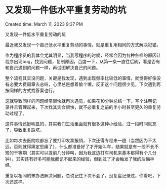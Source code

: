 # 又发现一件低水平重复劳动的坑

Created time: March 11, 2023 9:37 PM

又发现一件低水平重复劳动的坑

最近我又发现一个自己低水平重复劳动的事情，就是重复用相同的方式解决犯错。

作为程序员的我体会尤其明显，当我写程序的时候，经常会因为各种各样的原因让程序出现bug，找到问题，复制原因，百度一下，从第一条一直往后刷，看是否有和自己遇到的问题一样，再试图解决自己的问题。

整个流程其实没问题，关键是我发现，遇到出现频率比较低的事情，就觉得好像没有必要大费周章去总结，心里总是想着偷个懒，反正这个问题很少见，下次遇到再按同样的方式找答案也行。

这就导致同样的问题经常很快就再次遇见，如果花10分钟总结一下，写个注明记录并且管理起来，下次找其实会很快，就不必重复之前的半小时甚至更久的重复劳动过程了。

这件事情还挺明显的，其实我们生活里面就有很多这种小经验，过一段时间就忘了，导致重复踩坑。

比如每次去医院哎都忘了要打印发票报销，下次还得专程来一趟（当然因为不太远，否则就得痛定思痛了），什么都准备好了才开始叫车，结果就是有一段不长不短的干等期（其实可以提前几分钟叫，因为我这边打车司机来基本都得有个几分钟），其实还有好多可能我都记不起来的经验，但到过了才会触发了我的后悔神经。

重复以相同的笨办法解决问题，总说记住下次不会了，没复盘记录过，你看吧，下次还这样。